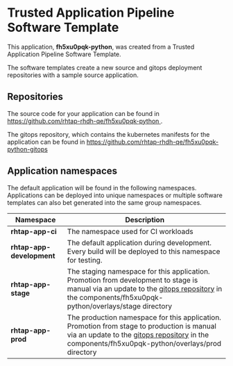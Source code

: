 # Trusted Application Pipeline Software Template

This application, **fh5xu0pqk-python**, was created from a Trusted Application Pipeline Software Template.

The software templates create a new source and gitops deployment repositories with a sample source application. 

## Repositories

The source code for your application can be found in [https://github.com/rhtap-rhdh-qe/fh5xu0pqk-python ](https://github.com/rhtap-rhdh-qe/fh5xu0pqk-python ).
 
The gitops repository, which contains the kubernetes manifests for the application can be found in 
[https://github.com/rhtap-rhdh-qe/fh5xu0pqk-python-gitops ](https://github.com/rhtap-rhdh-qe/fh5xu0pqk-python-gitops ) 

## Application namespaces 

The default application will be found in the following namespaces. Applications can be deployed into unique namespaces or multiple software templates can also bet generated into the same group namespaces.  

|  Namespace   |  Description   |  
| -------- | -------- |
| **rhtap-app-ci** | The namespace used for CI workloads |
| **rhtap-app-development** | The default application during development. Every build will be deployed to this namespace for testing. |
| **rhtap-app-stage** | The staging namespace for this application. Promotion from development to stage is manual via an update to the [gitops repository](https://github.com/rhtap-rhdh-qe/fh5xu0pqk-python-gitops ) in the components/fh5xu0pqk-python/overlays/stage directory |
| **rhtap-app-prod** | The production namespace for this application. Promotion from stage to production is manual via an update to the [gitops repository](https://github.com/rhtap-rhdh-qe/fh5xu0pqk-python-gitops ) in the components/fh5xu0pqk-python/overlays/prod directory |
